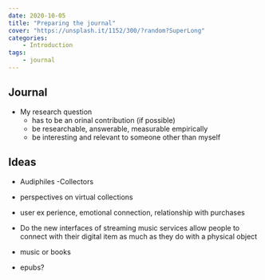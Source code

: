 ```yaml
---
date: 2020-10-05
title: "Preparing the journal"
cover: "https://unsplash.it/1152/300/?random?SuperLong"
categories: 
    - Introduction
tags:
    - journal
---
```


## Journal 

- My research question
    - has to be an orinal contribution (if possible)
    - be researchable, answerable, measurable empirically
    - be interesting and relevant to someone other than myself

## Ideas

- Audiphiles
-Collectors
- perspectives on virtual collections
- user ex perience, emotional connection, relationship with purchases

- Do the new interfaces of streaming music services allow people to connect with their digital item as much as they do with a physical object

- music or books
- epubs?